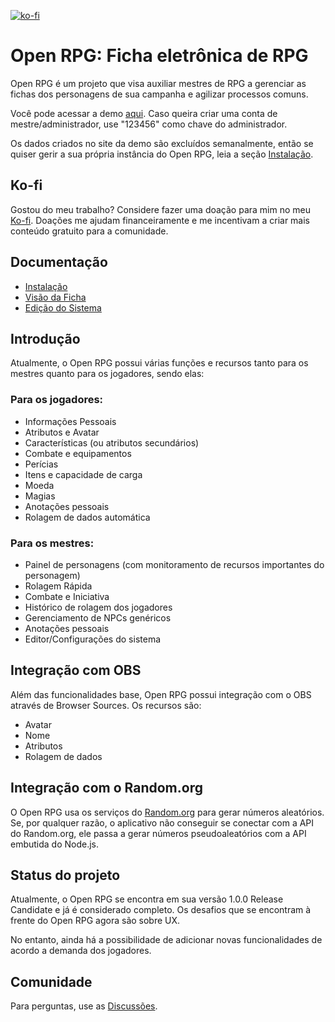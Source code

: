 [![ko-fi](https://ko-fi.com/img/githubbutton_sm.svg)](https://ko-fi.com/Z8Z3BVAJ2)

# Open RPG: Ficha eletrônica de RPG

Open RPG é um projeto que visa auxiliar mestres de RPG a gerenciar as fichas dos personagens de sua campanha e agilizar processos comuns.

Você pode acessar a demo [aqui](https://openrpgdemo.herokuapp.com/). Caso queira criar uma conta de mestre/administrador, use "123456" como chave do administrador.

Os dados criados no site da demo são excluídos semanalmente, então se quiser gerir a sua própria instância do Open RPG, leia a seção [Instalação][].

## Ko-fi

Gostou do meu trabalho? Considere fazer uma doação para mim no meu [Ko-fi](https://ko-fi.com/alyssafernandes). Doações me ajudam financeiramente e me incentivam a criar mais conteúdo gratuito para a comunidade.

## Documentação

- [Instalação][]
- [Visão da Ficha][]
- [Edição do Sistema][]

[Instalação]: ./docs/installing.md
[Visão da Ficha]: ./docs/sheet.md
[Edição do Sistema]: ./docs/admin_tutorial.md

## Introdução

Atualmente, o Open RPG possui várias funções e recursos tanto para os mestres quanto para os jogadores, sendo elas:

### Para os jogadores:

- Informações Pessoais
- Atributos e Avatar
- Características (ou atributos secundários)
- Combate e equipamentos
- Perícias
- Itens e capacidade de carga
- Moeda
- Magias
- Anotações pessoais
- Rolagem de dados automática

### Para os mestres:

- Painel de personagens (com monitoramento de recursos importantes do personagem)
- Rolagem Rápida
- Combate e Iniciativa
- Histórico de rolagem dos jogadores
- Gerenciamento de NPCs genéricos
- Anotações pessoais
- Editor/Configurações do sistema

## Integração com OBS

Além das funcionalidades base, Open RPG possui integração com o OBS através de Browser Sources. Os recursos são:

- Avatar
- Nome
- Atributos
- Rolagem de dados

## Integração com o Random.org

O Open RPG usa os serviços do [Random.org](https://www.random.org/) para gerar números aleatórios. Se, por qualquer razão, o aplicativo não conseguir se conectar com a API do Random.org, ele passa a gerar números pseudoaleatórios com a API embutida do Node.js.

## Status do projeto

Atualmente, o Open RPG se encontra em sua versão 1.0.0 Release Candidate e já é considerado completo. Os desafios que se encontram à frente do Open RPG agora são sobre UX.

No entanto, ainda há a possibilidade de adicionar novas funcionalidades de acordo a demanda dos jogadores.

## Comunidade

Para perguntas, use as [Discussões](https://github.com/alyssapiresfernandescefet/openrpg/discussions).
